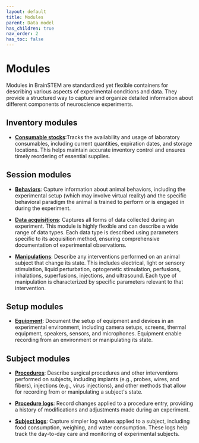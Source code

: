 ```yaml
---
layout: default
title: Modules
parent: Data model
has_children: true
nav_order: 2
has_toc: false
---
```


# Modules

Modules in BrainSTEM are standardized yet flexible containers for describing various aspects of experimental conditions and data. They provide a structured way to capture and organize detailed information about different components of neuroscience experiments.

## Inventory modules
- [**Consumable stocks**]({{site.baseurl}}/datamodel/modules/consumablestock):Tracks the availability and usage of laboratory consumables, including current quantities, expiration dates, and storage locations. This helps maintain accurate inventory control and ensures timely reordering of essential supplies.

## Session modules
- [**Behaviors**]({{site.baseurl}}/datamodel/modules/behavior): Capture information about animal behaviors, including the experimental setup (which may involve virtual reality) and the specific behavioral paradigm the animal is trained to perform or is engaged in during the experiment.

- [**Data acquisitions**]({{site.baseurl}}/datamodel/modules/dataacquisition): Captures all forms of data collected during an experiment. This module is highly flexible and can describe a wide range of data types. Each data type is described using parameters specific to its acquisition method, ensuring comprehensive documentation of experimental observations.

- [**Manipulations**]({{site.baseurl}}/datamodel/modules/manipulation): Describe any interventions performed on an animal subject that change its state. This includes electrical, light or sensory stimulation, liquid perturbation, optogenetic stimulation, perfusions, inhalations, superfusions, injections, and ultrasound. Each type of manipulation is characterized by specific parameters relevant to that intervention.

## Setup modules
- [**Equipment**]({{site.baseurl}}/datamodel/modules/equipment): Document the setup of equipment and devices in an experimental environment, including camera setups, screens, thermal equipment, speakers, sensors, and microphones. Equipment enable recording from an environment or manipulating its state.

## Subject modules
- [**Procedures**]({{site.baseurl}}/datamodel/modules/procedure): Describe surgical procedures and other interventions performed on subjects, including implants (e.g., probes, wires, and fibers), injections (e.g., virus injections), and other methods that allow for recording from or manipulating a subject's state.

- [**Procedure logs**]({{site.baseurl}}/datamodel/modules/procedurelog): Record changes applied to a procedure entry, providing a history of modifications and adjustments made during an experiment.

- [**Subject logs**]({{site.baseurl}}/datamodel/modules/subjectlog): Capture simpler log values applied to a subject, including food consumption, weighing, and water consumption. These logs help track the day-to-day care and monitoring of experimental subjects.
